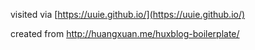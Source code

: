 

visited via [https://uuie.github.io/](https://uuie.github.io/)

created from http://huangxuan.me/huxblog-boilerplate/

